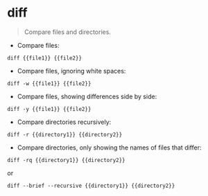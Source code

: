 # diff

> Compare files and directories.

- Compare files:

`diff {{file1}} {{file2}}`

- Compare files, ignoring white spaces:

`diff -w {{file1}} {{file2}}`

- Compare files, showing differences side by side:

`diff -y {{file1}} {{file2}}`

- Compare directories recursively:

`diff -r {{directory1}} {{directory2}}`

- Compare directories, only showing the names of files that differ:

`diff -rq {{directory1}} {{directory2}}`

  or 

`diff --brief --recursive {{directory1}} {{directory2}}`

